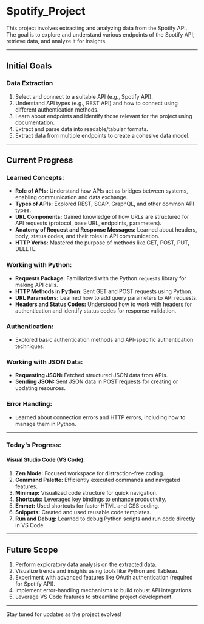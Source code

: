 # Spotify_Project

This project involves extracting and analyzing data from the Spotify API. The goal is to explore and understand various endpoints of the Spotify API, retrieve data, and analyze it for insights.

---

## **Initial Goals**

### **Data Extraction**
1. Select and connect to a suitable API (e.g., Spotify API).  
2. Understand API types (e.g., REST API) and how to connect using different authentication methods.  
3. Learn about endpoints and identify those relevant for the project using documentation.  
4. Extract and parse data into readable/tabular formats.  
5. Extract data from multiple endpoints to create a cohesive data model.  

---

## **Current Progress**
### **Learned Concepts:**
- **Role of APIs:** Understand how APIs act as bridges between systems, enabling communication and data exchange.
- **Types of APIs:** Explored REST, SOAP, GraphQL, and other common API types.  
- **URL Components:** Gained knowledge of how URLs are structured for API requests (protocol, base URL, endpoints, parameters).  
- **Anatomy of Request and Response Messages:** Learned about headers, body, status codes, and their roles in API communication.  
- **HTTP Verbs:** Mastered the purpose of methods like GET, POST, PUT, DELETE.

### **Working with Python:**
- **Requests Package:** Familiarized with the Python `requests` library for making API calls.  
- **HTTP Methods in Python:** Sent GET and POST requests using Python.  
- **URL Parameters:** Learned how to add query parameters to API requests.  
- **Headers and Status Codes:** Understood how to work with headers for authentication and identify status codes for response validation.  

### **Authentication:**
- Explored basic authentication methods and API-specific authentication techniques.  

### **Working with JSON Data:**
- **Requesting JSON:** Fetched structured JSON data from APIs.  
- **Sending JSON:** Sent JSON data in POST requests for creating or updating resources.  

### **Error Handling:**
- Learned about connection errors and HTTP errors, including how to manage them in Python.

---

### **Today's Progress:**
#### **Visual Studio Code (VS Code):**
1. **Zen Mode:** Focused workspace for distraction-free coding.  
2. **Command Palette:** Efficiently executed commands and navigated features.  
3. **Minimap:** Visualized code structure for quick navigation.  
4. **Shortcuts:** Leveraged key bindings to enhance productivity.  
5. **Emmet:** Used shortcuts for faster HTML and CSS coding.  
6. **Snippets:** Created and used reusable code templates.  
7. **Run and Debug:** Learned to debug Python scripts and run code directly in VS Code.

---

## **Future Scope**
1. Perform exploratory data analysis on the extracted data.
2. Visualize trends and insights using tools like Python and Tableau.
3. Experiment with advanced features like OAuth authentication (required for Spotify API).  
4. Implement error-handling mechanisms to build robust API integrations.  
5. Leverage VS Code features to streamline project development.

---

Stay tuned for updates as the project evolves!
